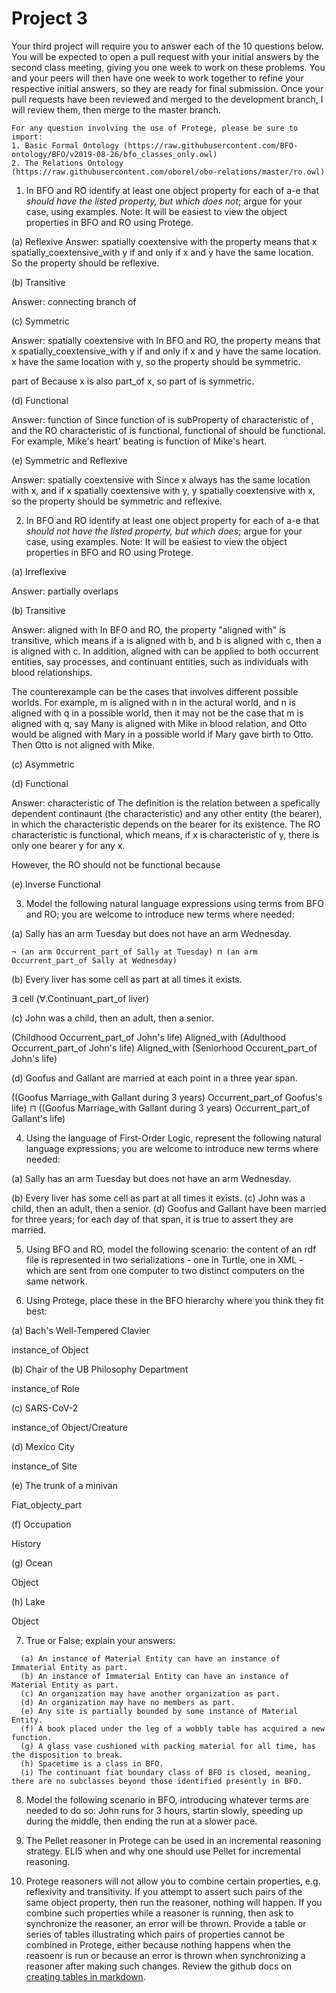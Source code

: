 # Project 3

Your third project will require you to answer each of the 10 questions below.  You will be expected to open a pull request with your initial answers by the second class meeting, giving you one week to work on these problems. You and your peers will then have one week to work together to refine your respective initial answers, so they are ready for final submission. Once your pull requests have been reviewed and merged to the development branch, I will review them, then merge to the master branch. 

```
For any question involving the use of Protege, please be sure to import:
1. Basic Formal Ontology (https://raw.githubusercontent.com/BFO-ontology/BFO/v2019-08-26/bfo_classes_only.owl)
2. The Relations Ontology (https://raw.githubusercontent.com/oborel/obo-relations/master/ro.owl)
```

1. In BFO and RO identify at least one object property for each of a-e that _should have the listed property, but which does not_; argue for your case, using examples. Note: It will be easiest to view the object properties in BFO and RO using Protege.
  
  (a)  Reflexive
  Answer: spatially coextensive with
  the property means that x spatially_coextensive_with y if and only if x and y have the same location. So the property should be reflexive.
  
  
  (b)  Transitive 
  
  Answer: connecting branch of
  
  (c)  Symmetric
  
  Answer: spatially coextensive with
  In BFO and RO, the property means that x spatially_coextensive_with y if and only if x and y have the same location. x have the same location with y, so the property should be symmetric.
 
  part of
  Because x is also part_of x, so part of is symmetric. 
  
  
  (d)  Functional 
  
  Answer: function of
  Since function of is subProperty of characteristic of , and the RO characteristic of is functional, functional of should be functional. For example, Mike's heart' beating is function of Mike's heart. 
  
  (e)  Symmetric and Reflexive
  
  Answer: spatially coextensive with
  Since x always has the same location with x, and if x spatially coextensive with y, y spatially coextensive with x, so the property should be symmetric and reflexive.

2. In BFO and RO identify at least one object property for each of a-e that _should not have the listed property, but which does_; argue for your case, using examples. Note: It will be easiest to view the object properties in BFO and RO using Protege.

  (a)  Irreflexive
  
  Answer: partially overlaps
  
  (b)  Transitive 
  
  Answer: aligned with
  In BFO and RO, the property "aligned with" is transitive, which means if a is aligned with b, and b is aligned with c, then a is aligned with c. In addition, aligned with can be applied to both occurrent entities, say processes, and continuant entities, such as individuals with blood relationships.
  
  The counterexample can be the cases that involves different possible worlds. For example, m is aligned with n in the actural world, and n is aligned with q in a possible world, then it may not be the case that m is aligned with q, say Many is aligned with Mike in blood relation, and Otto would be aligned with Mary in a possible world if Mary gave birth to Otto. Then Otto is not aligned with Mike. 
  
  
  (c)  Asymmetric
  
  
  
  
  (d)  Functional
  
  Answer: characteristic of 
  The definition is the relation between a spefically dependent continaunt (the characteristic) and any other entity (the bearer), in which the characteristic depends on the bearer for its existence. The RO characteristic is functional, which means, if x is characteristic of y, there is only one bearer y for any x. 
  
  However, the RO should not be functional because 
   
  
  
  (e)  Inverse Functional
  

3. Model the following natural language expressions using terms from BFO and RO; you are welcome to introduce new terms where needed:  

  (a) Sally has an arm Tuesday but does not have an arm Wednesday. 
  
    ¬ (an arm Occurrent_part_of Sally at Tuesday) ⊓ (an arm Occurrent_part_of Sally at Wednesday)
  
  (b) Every liver has some cell as part at all times it exists.
  
  ∃ cell (∀.Continuant_part_of liver)
  
  (c) John was a child, then an adult, then a senior. 
  
  (Childhood Occurrent_part_of John's life) Aligned_with (Adulthood Occurrent_part_of John's life) Aligned_with (Seniorhood Occurent_part_of John's life)
  
  (d) Goofus and Gallant are married at each point in a three year span. 
  
  ((Goofus Marriage_with Gallant during 3 years) Occurrent_part_of Goofus's life) ⊓ ((Goofus Marriage_with Gallant during 3 years) Occurrent_part_of Gallant's life) 


4. Using the language of First-Order Logic, represent the following natural language expressions; you are welcome to introduce new terms where needed: 

  (a) Sally has an arm Tuesday but does not have an arm Wednesday. 
  
    
  
  (b) Every liver has some cell as part at all times it exists.
  (c) John was a child, then an adult, then a senior. 
  (d) Goofus and Gallant have been married for three years; for each day of that span, it is true to assert they are married. 


5. Using BFO and RO, model the following scenario: the content of an rdf file is represented in two serializations - one in Turtle, one in XML - which are sent from one computer to two distinct computers on the same network.   


6. Using Protege, place these in the BFO hierarchy where you think they fit best:

  (a) Bach's Well-Tempered Clavier
  
  instance_of Object
  
  (b) Chair of the UB Philosophy Department
  
  instance_of Role
  
  (c) SARS-CoV-2
  
  instance_of Object/Creature
  
  (d) Mexico City
  
  instance_of Site
  
  (e) The trunk of a minivan
  
  Fiat_objecty_part
  
  (f) Occupation
  
  History
  
  (g) Ocean
  
  Object
  
  (h) Lake
  
  Object

7. True or False; explain your answers:
```
  (a) An instance of Material Entity can have an instance of Immaterial Entity as part.
  (b) An instance of Immaterial Entity can have an instance of Material Entity as part.
  (c) An organization may have another organization as part.
  (d) An organization may have no members as part. 
  (e) Any site is partially bounded by some instance of Material Entity.
  (f) A book placed under the leg of a wobbly table has acquired a new function. 
  (g) A glass vase cushioned with packing material for all time, has the disposition to break. 
  (h) Spacetime is a class in BFO.
  (i) The continuant fiat boundary class of BFO is closed, meaning, there are no subclasses beyond those identified presently in BFO. 
```

8. Model the following scenario in BFO, introducing whatever terms are needed to do so: John runs for 3 hours, startin slowly, speeding up during the middle, then ending the run at a slower pace.  

9. The Pellet reasoner in Protege can be used in an incremental reasoning strategy. ELI5 when and why one should use Pellet for incremental reasoning. 

10. Protege reasoners will not allow you to combine certain properties, e.g. reflexivity and transitivity. If you attempt to assert such pairs of the same object property, then run the reasoner, nothing will happen. If you combine such properties while a reasoner is running, then ask to synchronize the reasoner, an error will be thrown. Provide a table or series of tables illustrating which pairs of properties cannot be combined in Protege, either because nothing happens when the reasoenr is run or because an error is thrown when synchronizing a reasoner after making such changes. Review the github docs on [creating tables in markdown](https://docs.github.com/en/get-started/writing-on-github/working-with-advanced-formatting/organizing-information-with-tables).
